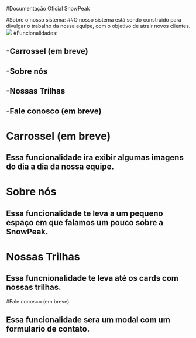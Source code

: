 #Documentação Oficial SnowPeak

#Sobre o nosso sistema:
##O nosso sistema está sendo construido para divulgar o trabalho da nossa equipe, com o objetivo de atrair novos clientes.
<img src="blob:https://web.whatsapp.com/11aeca09-baa0-4c41-97c8-9ddb1948c9b8">
#Funcionalidades:
## -Carrossel (em breve)
## -Sobre nós
## -Nossas Trilhas
## -Fale conosco (em breve)

# Carrossel (em breve)
## Essa funcionalidade ira exibir algumas imagens do dia a dia da nossa equipe.

# Sobre nós
## Essa funcionalidade te leva a um pequeno espaço em que falamos um pouco sobre a SnowPeak.

# Nossas Trilhas
## Essa funcnionalidade te leva até os cards com nossas trilhas.

#Fale conosco (em breve)
## Essa funcionalidade sera um modal com um formulario de contato.
